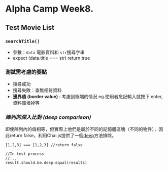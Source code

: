 # Alpha Camp Week8.
## Test Movie List 
### `searchTitle()`
   - 參數：`data` 電影資料和 `str`搜尋字串
   - expect (data.title === str) return true
   
### 測試需考慮的要點
   - 搜尋成功 
   - 搜尋失敗：查無相符資料
   - **邊界值 (border value)** : 考慮到極端的情況 eg.使用者忘記輸入就按下 enter,資料庫壞掉等
    
### *陣列的深入比對 (deep comparison)*
即使陣列內的值相等，但實際上他們是屬於不同的記憶體區塊（不同的物件），因此return false，利用Chai.js提供了一個[deep](http://www.chaijs.com/api/bdd/#method_deep)方法排除。

```
[1,2,3] === [1,2,3] //return false

//In test process
//...
result.should.be.deep.equal(results)
```
